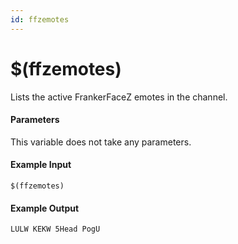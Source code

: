 ```yaml
---
id: ffzemotes
---
```


# $(ffzemotes)

Lists the active FrankerFaceZ emotes in the channel.

#### Parameters

This variable does not take any parameters.

#### Example Input

```
$(ffzemotes)
```

#### Example Output

```
LULW KEKW 5Head PogU
```
